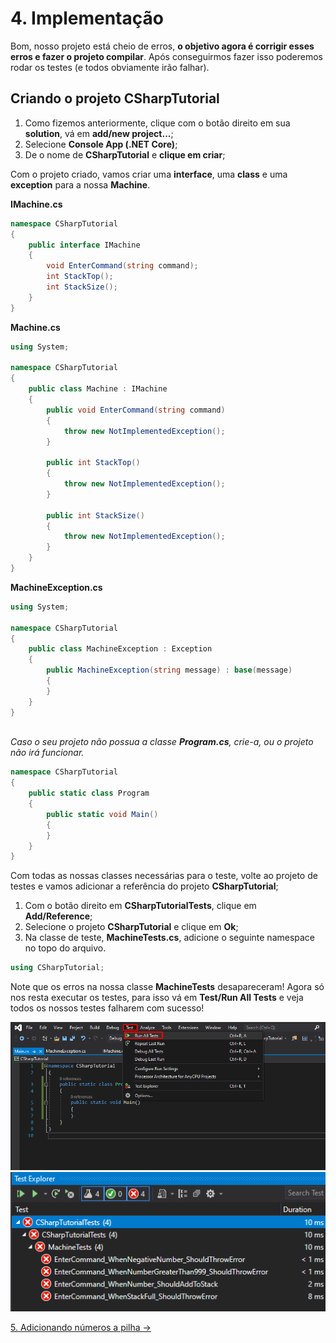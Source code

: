 # 4. Implementação

Bom, nosso projeto está cheio de erros, **o objetivo agora é corrigir esses erros e fazer o projeto compilar**. 
Após conseguirmos fazer isso poderemos rodar os testes (e todos obviamente irão falhar).

## Criando o projeto **CSharpTutorial**

1. Como fizemos anteriormente, clique com o botão direito em sua **solution**, vá em **add/new project...**;
2. Selecione **Console App (.NET Core)**;
3. De o nome de **CSharpTutorial**  e **clique em criar**;

Com o projeto criado, vamos criar uma **interface**, uma **class** e uma **exception** para a nossa **Machine**.

**IMachine.cs**
```C#
namespace CSharpTutorial
{
    public interface IMachine
    {
        void EnterCommand(string command);
        int StackTop();
		int StackSize();
    }
}
```
**Machine.cs**
```C#
using System;

namespace CSharpTutorial
{
    public class Machine : IMachine
    {
        public void EnterCommand(string command)
        {
            throw new NotImplementedException();
        }

        public int StackTop()
        {
            throw new NotImplementedException();
        }
		
		public int StackSize()
        {
            throw new NotImplementedException();
        }
    }
}
```
**MachineException.cs**
```C#
using System;

namespace CSharpTutorial
{
    public class MachineException : Exception
    {
        public MachineException(string message) : base(message) 
        {
        }
    }
}
	
```
*Caso o seu projeto não possua a classe **Program.cs**, crie-a, ou o projeto não irá funcionar.*
```C#
namespace CSharpTutorial
{
    public static class Program
    {
        public static void Main()
        {
        }
    }
}

```

Com todas as nossas classes necessárias para o teste, volte ao projeto de testes e vamos adicionar a referência do projeto **CSharpTutorial**;

1. Com o botão direito em **CSharpTutorialTests**, clique em **Add/Reference**;
2. Selecione o projeto **CSharpTutorial** e clique em **Ok**;
3. Na classe de teste, **MachineTests.cs**, adicione o seguinte namespace no topo do arquivo.

```C#
using CSharpTutorial;
```

Note que os erros na nossa classe **MachineTests** desapareceram! Agora só nos resta executar os testes, para isso vá em **Test/Run All Tests** e veja todos os nossos testes falharem com sucesso!

<div align="center">
	<img src="/images/tutorial/4.step-1.png" alt="Run All Tests" width="650" /> 
</div>
<div align="center">
	<img src="/images/tutorial/4.step-2.png" alt="Run All Tests" width="650" />
</div>

[5. Adicionando números a pilha &rarr;](https://github.com/Go-Horse-Coding/csharp-tutorial/blob/master/modules/tutorial/5.add-number-to-stack.md)